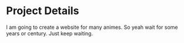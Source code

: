 # Project Details

I am going to create a website for many animes. So yeah wait for some years or century. Just keep waiting.
